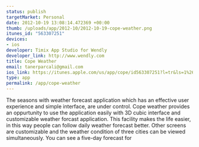 ```yaml
--- 
status: publish
targetMarket: Personal
date: 2012-10-19 13:08:14.472369 +00:00
thumb: /uploads/app/2012-10/2012-10-19-cope-weather.png
itunes_id: "563307251"
devices: 
- ios
developer: Timix App Studio for Wendly
developer_link: http://www.wendly.com
title: Cope Weather
email: tanerparcali@gmail.com
ios_link: https://itunes.apple.com/us/app/cope/id563307251?l=tr&ls=1%26mt=8
type: app
permalink: /app/cope-weather
---
```


The seasons with weather forecast application which has an effective user experience and simple interface, are under control. 
Cope weather provides an oppurtunity to use the application easily with 3D cubic interface and customizable weather forcast application. This facility makes the life easier, in this way people can follow daily weather forecast better.
Other screens are customizable and the weather condition of three cities can be viewed simultaneously.
You can see a five-day forecast for
